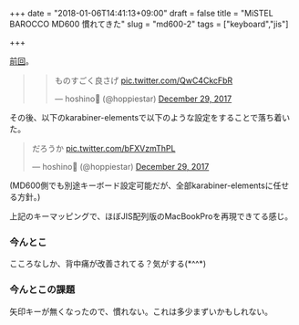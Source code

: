+++
date = "2018-01-06T14:41:13+09:00"
draft = false
title = "MiSTEL BAROCCO MD600 慣れてきた"
slug = "md600-2"
tags = ["keyboard","jis"]

+++

<!--more-->

[前回](https://hoshinotsuyoshi.com/post/jis-md600/)。

> <blockquote class="twitter-tweet" data-lang="en"><p lang="ja" dir="ltr">ものすごく良さげ <a href="https://t.co/QwC4CkcFbR">pic.twitter.com/QwC4CkcFbR</a></p>&mdash; hoshino🎍 (@hoppiestar) <a href="https://twitter.com/hoppiestar/status/946649817744207877?ref_src=twsrc%5Etfw">December 29, 2017</a></blockquote>
<script async src="https://platform.twitter.com/widgets.js" charset="utf-8"></script>

その後、以下のkarabiner-elementsで以下のような設定をすることで落ち着いた。

<blockquote class="twitter-tweet" data-lang="en"><p lang="ja" dir="ltr">だろうか <a href="https://t.co/bFXVzmThPL">pic.twitter.com/bFXVzmThPL</a></p>&mdash; hoshino🌠 (@hoppiestar) <a href="https://twitter.com/hoppiestar/status/946760041146679296?ref_src=twsrc%5Etfw">December 29, 2017</a></blockquote>
<script async src="https://platform.twitter.com/widgets.js" charset="utf-8"></script>

(MD600側でも別途キーボード設定可能だが、全部karabiner-elementsに任せる方針。)

上記のキーマッピングで、ほぼJIS配列版のMacBookProを再現できてる感じ。

### 今んとこ

こころなしか、背中痛が改善されてる？気がする(\*^^\*)

### 今んとこの課題

矢印キーが無くなったので、慣れない。これは多少まずいかもしれない。
